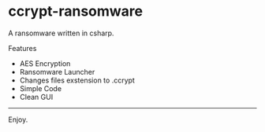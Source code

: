# ccrypt-ransomware
A ransomware written in csharp.

Features
- AES Encryption
- Ransomware Launcher
- Changes files exstension to .ccrypt
- Simple Code
- Clean GUI
----------------------------------------
Enjoy.
